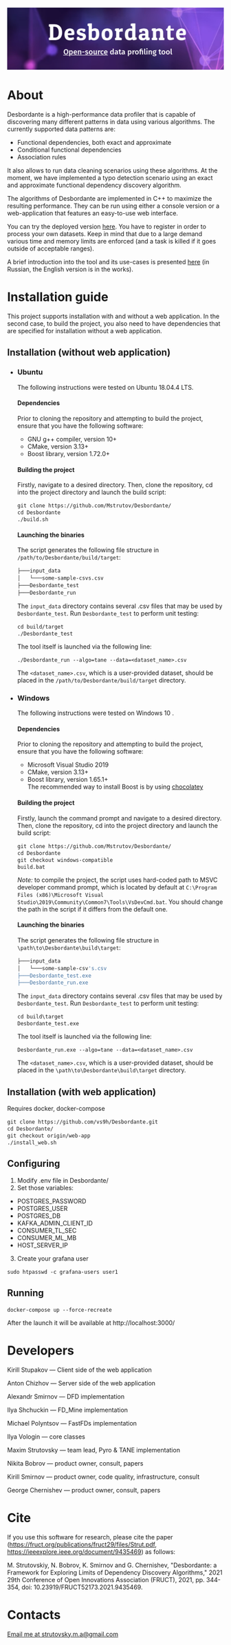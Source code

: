
<p>
<img src="./images/desbordante-preview.png"/>
</p>

# About

Desbordante is a high-performance data profiler that is capable of discovering many different patterns in data using various algorithms. The currently supported data patterns are:
* Functional dependencies, both exact and approximate
* Conditional functional dependencies
* Association rules

It also allows to run data cleaning scenarios using these algorithms. At the moment, we have  implemented a typo detection scenario using an exact and approximate functional dependency discovery algorithm.

The algorithms of Desbordante are implemented in C++ to maximize the resulting performance. They can be run using either a console version or a web-application that features an easy-to-use web interface.

You can try the deployed version [here](https://desbordante.unidata-platform.ru/). You have to register in order to process your own datasets. Keep in mind that due to a large demand various time and memory limits are enforced (and a task is killed if it goes outside of acceptable ranges).

A brief introduction into the tool and its use-cases is presented [here](https://habr.com/ru/company/unidata/blog/667636/) (in Russian, the English version is in the works).

# Installation guide
This project supports installation with and without a web application.
In the second case, to build the project, you also need to have dependencies that are specified for installation without a web application.

## Installation (without web application)
* ### Ubuntu
  The following instructions were tested on Ubuntu 18.04.4 LTS.
  #### Dependencies
  Prior to cloning the repository and attempting to build the project, ensure that you have the following software:

  - GNU g++ compiler, version 10+
  - CMake, version 3.13+
  - Boost library, version 1.72.0+

  #### Building the project
  Firstly, navigate to a desired directory.
  Then, clone the repository, cd into the project directory and launch the build script:
  ```
  git clone https://github.com/Mstrutov/Desbordante/
  cd Desbordante
  ./build.sh
  ```
  #### Launching the binaries
  The script generates the following file structure in `/path/to/Desbordante/build/target`:
  ```bash
  ├───input_data
  │   └───some-sample-csvs.csv
  ├───Desbordante_test
  ├───Desbordante_run
  ```
  The `input_data` directory contains several .csv files that may be used by `Desbordante_test`. Run `Desbordante_test` to perform unit testing:
  ```
  cd build/target
  ./Desbordante_test
  ```
  The tool itself is launched via the following line:
  ```
  ./Desbordante_run --algo=tane --data=<dataset_name>.csv
  ```

  The `<dataset_name>.csv`, which is a user-provided dataset, should be placed in the `/path/to/Desbordante/build/target` directory.

* ### Windows
  The following instructions were tested on Windows 10 .
  #### Dependencies
  Prior to cloning the repository and attempting to build the project, ensure that you have the following software:

  - Microsoft Visual Studio 2019
  - CMake, version 3.13+
  - Boost library, version 1.65.1+ \
    The recommended way to install Boost is by using [chocolatey](https://chocolatey.org/)

  #### Building the project
  Firstly, launch the command prompt and navigate to a desired directory.
  Then, clone the repository, cd into the project directory and launch the build script:
  ```
  git clone https://github.com/Mstrutov/Desbordante/
  cd Desbordante
  git checkout windows-compatible
  build.bat
  ```
  *Note:* to compile the project, the script uses hard-coded path to MSVC developer command prompt, which is located
  by default at `C:\Program Files (x86)\Microsoft Visual Studio\2019\Community\Common7\Tools\VsDevCmd.bat`.
  You should change the path in the script if it differs from the default one.
  #### Launching the binaries
  The script generates the following file structure in `\path\to\Desbordante\build\target`:
  ```bash
  ├───input_data
  │   └───some-sample-csv's.csv
  ├───Desbordante_test.exe
  ├───Desbordante_run.exe
  ```
  The `input_data` directory contains several .csv files that may be used by `Desbordante_test`. Run `Desbordante_test` to perform unit testing:
  ```
  cd build\target
  Desbordante_test.exe
  ```
  The tool itself is launched via the following line:
  ```
  Desbordante_run.exe --algo=tane --data=<dataset_name>.csv
  ```

  The `<dataset_name>.csv`, which is a user-provided dataset, should be placed in the `\path\to\Desbordante\build\target` directory.

## Installation (with web application)
Requires docker, docker-compose
```
git clone https://github.com/vs9h/Desbordante.git
cd Desbordante/
git checkout origin/web-app
./install_web.sh
```
## Configuring
1) Modify .env file in Desbordante/
2) Set those variables:
  * POSTGRES_PASSWORD
  * POSTGRES_USER
  * POSTGRES_DB
  * KAFKA_ADMIN_CLIENT_ID
  * CONSUMER_TL_SEC
  * CONSUMER_ML_MB
  * HOST_SERVER_IP
3) Create your grafana user
```
sudo htpasswd -c grafana-users user1
```
## Running
```
docker-compose up --force-recreate
```
After the launch it will be available at http://localhost:3000/
# Developers

Kirill Stupakov     &mdash; Client side of the web application

Anton Chizhov       &mdash; Server side of the web application

Alexandr Smirnov    &mdash; DFD implementation

Ilya Shchuckin      &mdash; FD_Mine implementation

Michael Polyntsov   &mdash; FastFDs implementation

Ilya Vologin        &mdash; core classes

Maxim Strutovsky    &mdash; team lead, Pyro & TANE implementation

Nikita Bobrov       &mdash; product owner, consult, papers

Kirill Smirnov      &mdash; product owner, code quality, infrastructure, consult

George Chernishev   &mdash; product owner, consult, papers

# Cite

If you use this software for research, please cite the paper (https://fruct.org/publications/fruct29/files/Strut.pdf, https://ieeexplore.ieee.org/document/9435469) as follows:

M. Strutovskiy, N. Bobrov, K. Smirnov and G. Chernishev, "Desbordante: a Framework for Exploring Limits of Dependency Discovery Algorithms," 2021 29th Conference of Open Innovations Association (FRUCT), 2021, pp. 344-354, doi: 10.23919/FRUCT52173.2021.9435469.

# Contacts

[Email me at strutovsky.m.a@gmail.com](mailto:strutovsky.m.a@gmail.com)
